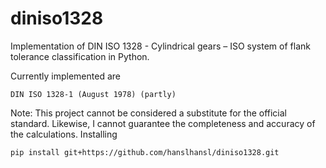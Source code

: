 # diniso1328
Implementation of DIN ISO 1328 - Cylindrical gears – ISO system of flank tolerance classification in Python.

Currently implemented are

    DIN ISO 1328-1 (August 1978) (partly)

Note: This project cannot be considered a substitute for the official standard. Likewise, I cannot guarantee the completeness and accuracy of the calculations.
Installing

`pip install git+https://github.com/hanslhansl/diniso1328.git`
